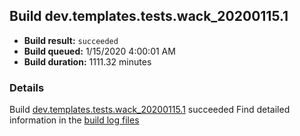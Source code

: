 ## Build dev.templates.tests.wack_20200115.1
- **Build result:** `succeeded`
- **Build queued:** 1/15/2020 4:00:01 AM
- **Build duration:** 1111.32 minutes
### Details
Build [dev.templates.tests.wack_20200115.1](https://winappstudio.visualstudio.com/web/build.aspx?pcguid=a4ef43be-68ce-4195-a619-079b4d9834c2&builduri=vstfs%3a%2f%2f%2fBuild%2fBuild%2f32537) succeeded
Find detailed information in the [build log files]()
